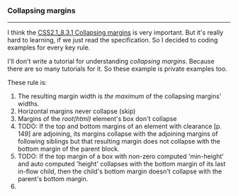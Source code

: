 ### Collapsing margins
---

I think the [CSS2.1_8.3.1 Collapsing margins](http://www.w3.org/TR/CSS2/box.html#collapsing-margins) is very important.
But it's really hard to learning, if we just read the specification. So I decided to coding examples for every key rule.

I'll don't write a tutorial for understanding *collapsing margins*. Because there are so many tutorials for it. So these
example is private examples too.

These rule is:
1. The resulting margin width is *the maximum* of the collapsing margins' widths.
2. Horizontal margins never collapse (skip)
3. Margins of the *root(html)* element's box don't collapse
4. TODO: If the top and bottom margins of an element with clearance [p. 149] are adjoining, its margins collapse with the adjoining margins of following siblings but that resulting margin does not collapse with the bottom margin of the parent block.
5. TODO:  If the top margin of a box with non-zero computed 'min-height' and auto computed 'height' collapses with the bottom margin of its last in-flow child, then the child's bottom margin doesn't collapse with the parent's bottom margin.
6.
